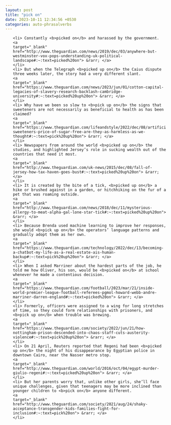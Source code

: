 ```yaml
---
layout: post
title: "pick on"
date: 2023-10-11 12:34:56 +0530
categories: auto-phrasalverbs
---
```

<ol>

    <li> Constantly <b>picked on</b> and harassed by the government.
    <a 
    target="_blank" 
    href="http://www.theguardian.com/news/2019/dec/03/anywhere-but-westminster-vox-pops-understanding-uk-political-landscape#:~:text=picked%20on"> &rarr; </a>
    </li>
    <li> But when the Telegraph <b>picked up on</b> the Caius dispute three weeks later, the story had a very different slant.
    <a 
    target="_blank" 
    href="https://www.theguardian.com/news/2023/jun/01/cotton-capital-legacies-of-slavery-research-backlash-cambridge-university#:~:text=picked%20up%20on"> &rarr; </a>
    </li>
    <li> Why have we been so slow to <b>pick up on</b> the signs that sweeteners are not necessarily as beneficial to health as has been claimed?
    <a 
    target="_blank" 
    href="https://www.theguardian.com/lifeandstyle/2022/dec/08/artificial-sweeteners-price-of-sugar-free-are-they-as-harmless-as-we-thought#:~:text=pick%20up%20on"> &rarr; </a>
    </li>
    <li> Newspapers from around the world <b>picked up on</b> the studies, and highlighted Jersey’s role in sucking wealth out of the countries that need it most.
    <a 
    target="_blank" 
    href="http://www.theguardian.com/uk-news/2015/dec/08/fall-of-jersey-how-tax-haven-goes-bust#:~:text=picked%20up%20on"> &rarr; </a>
    </li>
    <li> It is created by the bite of a tick, <b>picked up on</b> a hike or brushed against in a garden, or hitchhiking on the fur of a pet that was roaming outside.
    <a 
    target="_blank" 
    href="http://www.theguardian.com/news/2018/dec/11/mysterious-allergy-to-meat-alpha-gal-lone-star-tick#:~:text=picked%20up%20on"> &rarr; </a>
    </li>
    <li> Because Brenda used machine learning to improve her responses, she would <b>pick up on</b> the operators’ language patterns and gradually adopt them as her own.
    <a 
    target="_blank" 
    href="https://www.theguardian.com/technology/2022/dec/13/becoming-a-chatbot-my-life-as-a-real-estate-ais-human-backup#:~:text=pick%20up%20on"> &rarr; </a>
    </li>
    <li> When I asked Marriner about the hardest parts of the job, he told me how Oliver, his son, would be <b>picked on</b> at school whenever he made a contentious decision.
    <a 
    target="_blank" 
    href="https://www.theguardian.com/football/2023/mar/21/inside-world-premier-league-football-referees-pgmol-howard-webb-andre-marriner-darren-england#:~:text=picked%20on"> &rarr; </a>
    </li>
    <li> Formerly, officers were assigned to a wing for long stretches of time, so they could form relationships with prisoners, and <b>pick up on</b> when trouble was brewing.
    <a 
    target="_blank" 
    href="https://www.theguardian.com/society/2022/jun/21/how-nottingham-prison-descended-into-chaos-staff-cuts-austerity-violence#:~:text=pick%20up%20on"> &rarr; </a>
    </li>
    <li> On 21 April, Reuters reported that Regeni had been <b>picked up on</b> the night of his disappearance by Egyptian police in downtown Cairo, near the Nasser metro stop.
    <a 
    target="_blank" 
    href="http://www.theguardian.com/world/2016/oct/04/egypt-murder-giulio-regeni#:~:text=picked%20up%20on"> &rarr; </a>
    </li>
    <li> But her parents worry that, unlike other girls, she’ll face unique challenges, given that teenagers may be more inclined than younger children to <b>pick on</b> anyone different.
    <a 
    target="_blank" 
    href="http://www.theguardian.com/society/2021/aug/24/shaky-acceptance-transgender-kids-families-fight-for-inclusion#:~:text=pick%20on"> &rarr; </a>
    </li>